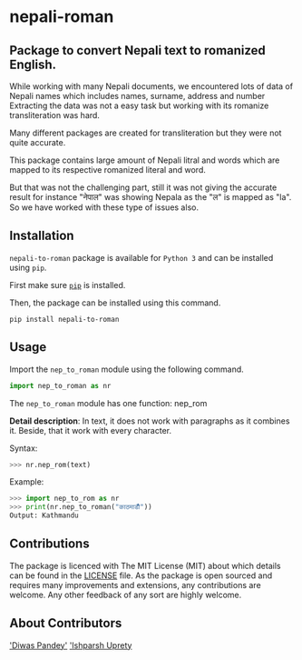 # nepali-roman
## Package to convert Nepali text to romanized English.
While working with many Nepali documents, we encountered lots of data of Nepali names which includes names, surname, address and number
Extracting the data was not a easy task but working with its romanize transliteration was hard.

Many different packages are created for transliteration but they were not quite accurate.

This package contains large amount of Nepali litral and words which are mapped to its respective romanized literal and word.

But that was not the challenging part, still it was not giving the accurate result for instance
"नेपाल" was showing Nepala as the "ल" is mapped as "la".
So we have worked with these type of issues also.

## Installation
`nepali-to-roman` package is available for `Python 3` and can be installed using `pip`. 

First make sure [`pip`](https://pip.pypa.io/en/stable/installing/) is installed.

Then, the package can be installed using this command.
```
pip install nepali-to-roman
```

## Usage

Import the `nep_to_roman` module using the following command.
```python
import nep_to_roman as nr
```
The `nep_to_roman` module has one function: nep_rom

**Detail description**:
In text, it does not work with paragraphs as it combines it. Beside, that it work with every character.

Syntax:
```python
>>> nr.nep_rom(text)
```

Example:
```python
>>> import nep_to_rom as nr
>>> print(nr.nep_to_roman("काठमाडौँ"))
Output: Kathmandu


```

## Contributions

The package is licenced with The MIT License (MIT) about which details can be found in the [LICENSE](LICENSE) file. As
the package is open sourced and requires many improvements and extensions, any contributions are welcome. Any other
feedback of any sort are highly welcome.

## About Contributors
['Diwas Pandey'](https://www.diwaspandey.com.np)
['Ishparsh Uprety](https://www.ishparshuprety.com.np/)


